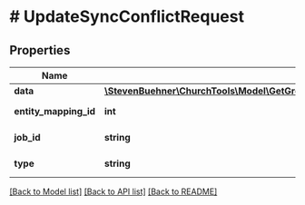 # # UpdateSyncConflictRequest

## Properties

Name | Type | Description | Notes
------------ | ------------- | ------------- | -------------
**data** | [**\StevenBuehner\ChurchTools\Model\GetGroupsGroupIdMembersStatistics200ResponseDataInnerDataInner[]**](GetGroupsGroupIdMembersStatistics200ResponseDataInnerDataInner.md) |  | [optional]
**entity_mapping_id** | **int** | Entity Mapping Id |
**job_id** | **string** | GUID of Job |
**type** | **string** | Type of Conflict |

[[Back to Model list]](../../README.md#models) [[Back to API list]](../../README.md#endpoints) [[Back to README]](../../README.md)
